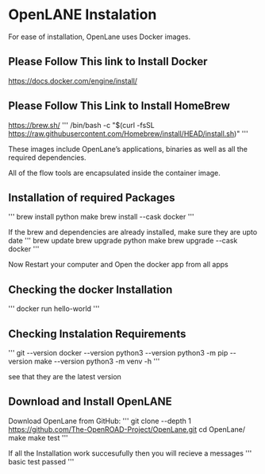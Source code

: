 # OpenLANE Instalation
For ease of installation, OpenLane uses Docker images.

## Please Follow This link to Install Docker 
https://docs.docker.com/engine/install/

## Please Follow This Link to Install HomeBrew
https://brew.sh/
'''
/bin/bash -c "$(curl -fsSL https://raw.githubusercontent.com/Homebrew/install/HEAD/install.sh)"
'''

These images include OpenLane’s applications, binaries as well as all the required dependencies.

All of the flow tools are encapsulated inside the container image.

## Installation of required Packages

'''
brew install python make
brew install --cask docker
'''

If the brew and dependencies are already installed, make sure they are upto date
'''
brew update
brew upgrade python make
brew upgrade --cask docker
'''

Now Restart your computer
and Open the docker app from all apps


## Checking the docker Installation
'''
docker run hello-world
'''


## Checking Instalation Requirements
'''
git --version
docker --version
python3 --version
python3 -m pip --version
make --version
python3 -m venv -h
'''

see that they are the latest version

## Download and Install OpenLANE

Download OpenLane from GitHub:
'''
git clone --depth 1 https://github.com/The-OpenROAD-Project/OpenLane.git
cd OpenLane/
make
make test
'''

If all the Installation work succesufully then you will recieve a messages
'''
basic test passed
'''
